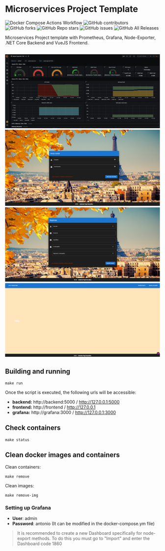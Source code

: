 # Microservices Project Template

![Docker Compose Actions Workflow](https://github.com/antonioalfa22/project-template/workflows/Docker%20Compose%20Actions%20Workflow/badge.svg)
![GitHub contributors](https://img.shields.io/github/contributors/antonioalfa22/project-template?color=green)
![GitHub forks](https://img.shields.io/github/forks/antonioalfa22/project-template)
![GitHub Repo stars](https://img.shields.io/github/stars/antonioalfa22/project-template)
![GitHub issues](https://img.shields.io/github/issues-raw/antonioalfa22/project-template)
![GitHub All Releases](https://img.shields.io/github/downloads/antonioalfa22/project-template/total)

Microservices Project template with Prometheus, Grafana, Node-Exporter, .NET Core Backend and VueJS Frontend.

![Grafana Dashboard](img/grafana.png "Grafana Dashboard")
![Frontend1](img/frontend1.png "Frontend 1")
![Frontend2](img/frontend2.png "Frontend 2")
![Frontend3](img/frontend3.png "Frontend 3")
---

## Building and running

```
make run
```

Once the script is executed, the following urls will be accessible:

- **backend:** http://backend:5000 / http://127.0.0.1:5000
- **frontend:** http://frontend / http://127.0.0.1
- **grafana:** http://grafana:3000 / http://127.0.0.1:3000

## Check containers

```
make status
```

## Clean docker images and containers

Clean containers:
```
make remove
```

Clean images:
```
make remove-img
```

### Setting up Grafana

- **User**: admin
- **Password**: antonio (It can be modified in the docker-compose.ym file)

> It is recommended to create a new Dashboard specifically for node-export methods. To do this you must go to "Import" and enter the Dashboard code 1860